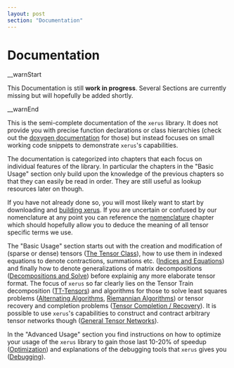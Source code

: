 ```yaml
---
layout: post
section: "Documentation"
---
```


# Documentation

__warnStart

This Documentation is still **work in progress**. Several Sections are currently missing but will hopefully be added shortly.

__warnEnd

This is the semi-complete documentation of the `xerus` library. It does not provide you with precise function declarations or
class hierarchies (check out the [doxygen documentation](/doxygen) for those) but instead focuses on small working code snippets
to demonstrate `xerus`'s capabilities. 

The documentation is categorized into chapters that each focus on individual features of the library. In particular the chapters in the "Basic
Usage" section only build upon the knowledge of the previous chapters so that they can easily be read in order. They are still
useful as lookup resources later on though.

If you have not already done so, you will most likely want to start by downloading and [building xerus](/building_xerus). If
you are uncertain or confused by our nomenclature at any point you can reference the [nomenclature](/nomenclature) chapter which
should hopefully allow you to deduce the meaning of all tensor specific terms we use.

The "Basic Usage" section starts out with the creation and modification of (sparse or dense) tensors ([The Tensor Class](/tensor)),
how to use them in indexed equations to denote contractions, summations etc. ([Indices and Equations](/indices)) and finally 
how to denote generalizations of matrix decompositions ([Decompositions and Solve](/decompositions)) before explainig any more
elaborate tensor format. The focus of `xerus` so far clearly lies on the Tensor Train decomposition ([TT-Tensors](/tttensors)) and
algorithms for those to solve least squares problems ([Alternating Algorithms](/als), [Riemannian Algorithms](/riemannian)) or
tensor recovery and completion problems ([Tensor Completion / Recovery](/completion)). It is possible to use `xerus`'s capabilities
to construct and contract arbitrary tensor networks though ([General Tensor Networks](/tensornetworks)).

In the "Advanced Usage" section you find instructions on how to optimize your usage of the `xerus` library to gain those last
10-20% of speedup ([Optimization](/optimization)) and explanations of the debugging tools that `xerus` gives you ([Debugging](/debugging)).
